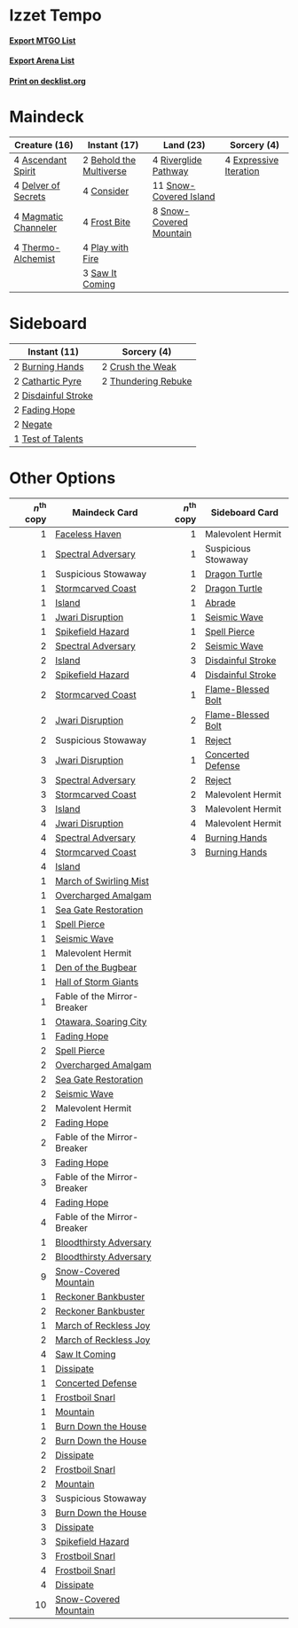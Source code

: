 # Izzet Tempo

#### [Export MTGO List](../collection/Izzet%20Tempo/Izzet%20Tempo.txt)
#### [Export Arena List](../collection/Izzet%20Tempo/Izzet%20Tempo_arena.txt)
#### [Print on decklist.org](http://decklist.org/?deckmain=4%09Ascendant%20Spirit%0A2%09Behold%20the%20Multiverse%0A4%09Consider%0A4%09Delver%20of%20Secrets%0A4%09Expressive%20Iteration%0A4%09Frost%20Bite%0A4%09Magmatic%20Channeler%0A4%09Play%20with%20Fire%0A4%09Riverglide%20Pathway%0A3%09Saw%20It%20Coming%0A11%09Snow-Covered%20Island%0A8%09Snow-Covered%20Mountain%0A4%09Thermo-Alchemist&deckside=2%09Burning%20Hands%0A2%09Cathartic%20Pyre%0A2%09Crush%20the%20Weak%0A2%09Disdainful%20Stroke%0A2%09Fading%20Hope%0A2%09Negate%0A1%09Test%20of%20Talents%0A2%09Thundering%20Rebuke)
# Maindeck

|                                         Creature (16)                                         |                                           Instant (17)                                           |                                            Land (23)                                             |                                           Sorcery (4)                                           |
|-----------------------------------------------------------------------------------------------|--------------------------------------------------------------------------------------------------|--------------------------------------------------------------------------------------------------|-------------------------------------------------------------------------------------------------|
|4 [Ascendant Spirit](http://gatherer.wizards.com/Pages/Card/Details.aspx?multiverseid=503650)  |2 [Behold the Multiverse](http://gatherer.wizards.com/Pages/Card/Details.aspx?multiverseid=503653)|4 [Riverglide Pathway](http://gatherer.wizards.com/Pages/Card/Details.aspx?multiverseid=491920)   |4 [Expressive Iteration](http://gatherer.wizards.com/Pages/Card/Details.aspx?multiverseid=513678)|
|4 [Delver of Secrets](http://gatherer.wizards.com/Pages/Card/Details.aspx?multiverseid=226749) |4 [Consider](http://gatherer.wizards.com/Pages/Card/Details.aspx?multiverseid=534803)             |11 [Snow-Covered Island](http://gatherer.wizards.com/Pages/Card/Details.aspx?multiverseid=121130) |                                                                                                 |
|4 [Magmatic Channeler](http://gatherer.wizards.com/Pages/Card/Details.aspx?multiverseid=491789)|4 [Frost Bite](http://gatherer.wizards.com/Pages/Card/Details.aspx?multiverseid=503750)           |8 [Snow-Covered Mountain](http://gatherer.wizards.com/Pages/Card/Details.aspx?multiverseid=121233)|                                                                                                 |
|4 [Thermo-Alchemist](http://gatherer.wizards.com/Pages/Card/Details.aspx?multiverseid=414447)  |4 [Play with Fire](http://gatherer.wizards.com/Pages/Card/Details.aspx?multiverseid=534933)       |                                                                                                  |                                                                                                 |
|                                                                                               |3 [Saw It Coming](http://gatherer.wizards.com/Pages/Card/Details.aspx?multiverseid=503684)        |                                                                                                  |                                                                                                 |


# Sideboard

|                                         Instant (11)                                         |                                         Sorcery (4)                                          |
|----------------------------------------------------------------------------------------------|----------------------------------------------------------------------------------------------|
|2 [Burning Hands](http://gatherer.wizards.com/Pages/Card/Details.aspx?multiverseid=527422)    |2 [Crush the Weak](http://gatherer.wizards.com/Pages/Card/Details.aspx?multiverseid=503740)   |
|2 [Cathartic Pyre](http://gatherer.wizards.com/Pages/Card/Details.aspx?multiverseid=534909)   |2 [Thundering Rebuke](http://gatherer.wizards.com/Pages/Card/Details.aspx?multiverseid=491814)|
|2 [Disdainful Stroke](http://gatherer.wizards.com/Pages/Card/Details.aspx?multiverseid=420705)|                                                                                              |
|2 [Fading Hope](http://gatherer.wizards.com/Pages/Card/Details.aspx?multiverseid=534812)      |                                                                                              |
|2 [Negate](http://gatherer.wizards.com/Pages/Card/Details.aspx?multiverseid=423707)           |                                                                                              |
|1 [Test of Talents](http://gatherer.wizards.com/Pages/Card/Details.aspx?multiverseid=513536)  |                                                                                              |


# Other Options

|*n*<sup>th</sup> copy|                                          Maindeck Card                                          |*n*<sup>th</sup> copy|                                       Sideboard Card                                        |
|--------------------:|-------------------------------------------------------------------------------------------------|--------------------:|---------------------------------------------------------------------------------------------|
|                    1|[Faceless Haven](http://gatherer.wizards.com/Pages/Card/Details.aspx?multiverseid=503874)        |                    1|Malevolent Hermit                                                                            |
|                    1|[Spectral Adversary](http://gatherer.wizards.com/Pages/Card/Details.aspx?multiverseid=534843)    |                    1|Suspicious Stowaway                                                                          |
|                    1|Suspicious Stowaway                                                                              |                    1|[Dragon Turtle](http://gatherer.wizards.com/Pages/Card/Details.aspx?multiverseid=527343)     |
|                    1|[Stormcarved Coast](http://gatherer.wizards.com/Pages/Card/Details.aspx?multiverseid=541141)     |                    2|[Dragon Turtle](http://gatherer.wizards.com/Pages/Card/Details.aspx?multiverseid=527343)     |
|                    1|[Island](http://gatherer.wizards.com/Pages/Card/Details.aspx?multiverseid=439857)                |                    1|[Abrade](http://gatherer.wizards.com/Pages/Card/Details.aspx?multiverseid=430772)            |
|                    1|[Jwari Disruption](http://gatherer.wizards.com/Pages/Card/Details.aspx?multiverseid=491693)      |                    1|[Seismic Wave](http://gatherer.wizards.com/Pages/Card/Details.aspx?multiverseid=548465)      |
|                    1|[Spikefield Hazard](http://gatherer.wizards.com/Pages/Card/Details.aspx?multiverseid=491809)     |                    1|[Spell Pierce](http://gatherer.wizards.com/Pages/Card/Details.aspx?multiverseid=425876)      |
|                    2|[Spectral Adversary](http://gatherer.wizards.com/Pages/Card/Details.aspx?multiverseid=534843)    |                    2|[Seismic Wave](http://gatherer.wizards.com/Pages/Card/Details.aspx?multiverseid=548465)      |
|                    2|[Island](http://gatherer.wizards.com/Pages/Card/Details.aspx?multiverseid=439857)                |                    3|[Disdainful Stroke](http://gatherer.wizards.com/Pages/Card/Details.aspx?multiverseid=420705) |
|                    2|[Spikefield Hazard](http://gatherer.wizards.com/Pages/Card/Details.aspx?multiverseid=491809)     |                    4|[Disdainful Stroke](http://gatherer.wizards.com/Pages/Card/Details.aspx?multiverseid=420705) |
|                    2|[Stormcarved Coast](http://gatherer.wizards.com/Pages/Card/Details.aspx?multiverseid=541141)     |                    1|[Flame-Blessed Bolt](http://gatherer.wizards.com/Pages/Card/Details.aspx?multiverseid=541014)|
|                    2|[Jwari Disruption](http://gatherer.wizards.com/Pages/Card/Details.aspx?multiverseid=491693)      |                    2|[Flame-Blessed Bolt](http://gatherer.wizards.com/Pages/Card/Details.aspx?multiverseid=541014)|
|                    2|Suspicious Stowaway                                                                              |                    1|[Reject](http://gatherer.wizards.com/Pages/Card/Details.aspx?multiverseid=513527)            |
|                    3|[Jwari Disruption](http://gatherer.wizards.com/Pages/Card/Details.aspx?multiverseid=491693)      |                    1|[Concerted Defense](http://gatherer.wizards.com/Pages/Card/Details.aspx?multiverseid=491680) |
|                    3|[Spectral Adversary](http://gatherer.wizards.com/Pages/Card/Details.aspx?multiverseid=534843)    |                    2|[Reject](http://gatherer.wizards.com/Pages/Card/Details.aspx?multiverseid=513527)            |
|                    3|[Stormcarved Coast](http://gatherer.wizards.com/Pages/Card/Details.aspx?multiverseid=541141)     |                    2|Malevolent Hermit                                                                            |
|                    3|[Island](http://gatherer.wizards.com/Pages/Card/Details.aspx?multiverseid=439857)                |                    3|Malevolent Hermit                                                                            |
|                    4|[Jwari Disruption](http://gatherer.wizards.com/Pages/Card/Details.aspx?multiverseid=491693)      |                    4|Malevolent Hermit                                                                            |
|                    4|[Spectral Adversary](http://gatherer.wizards.com/Pages/Card/Details.aspx?multiverseid=534843)    |                    4|[Burning Hands](http://gatherer.wizards.com/Pages/Card/Details.aspx?multiverseid=527422)     |
|                    4|[Stormcarved Coast](http://gatherer.wizards.com/Pages/Card/Details.aspx?multiverseid=541141)     |                    3|[Burning Hands](http://gatherer.wizards.com/Pages/Card/Details.aspx?multiverseid=527422)     |
|                    4|[Island](http://gatherer.wizards.com/Pages/Card/Details.aspx?multiverseid=439857)                |                     |                                                                                             |
|                    1|[March of Swirling Mist](http://gatherer.wizards.com/Pages/Card/Details.aspx?multiverseid=548358)|                     |                                                                                             |
|                    1|[Overcharged Amalgam](http://gatherer.wizards.com/Pages/Card/Details.aspx?multiverseid=540914)   |                     |                                                                                             |
|                    1|[Sea Gate Restoration](http://gatherer.wizards.com/Pages/Card/Details.aspx?multiverseid=491706)  |                     |                                                                                             |
|                    1|[Spell Pierce](http://gatherer.wizards.com/Pages/Card/Details.aspx?multiverseid=425876)          |                     |                                                                                             |
|                    1|[Seismic Wave](http://gatherer.wizards.com/Pages/Card/Details.aspx?multiverseid=548465)          |                     |                                                                                             |
|                    1|Malevolent Hermit                                                                                |                     |                                                                                             |
|                    1|[Den of the Bugbear](http://gatherer.wizards.com/Pages/Card/Details.aspx?multiverseid=527541)    |                     |                                                                                             |
|                    1|[Hall of Storm Giants](http://gatherer.wizards.com/Pages/Card/Details.aspx?multiverseid=527544)  |                     |                                                                                             |
|                    1|Fable of the Mirror-Breaker                                                                      |                     |                                                                                             |
|                    1|[Otawara, Soaring City](http://gatherer.wizards.com/Pages/Card/Details.aspx?multiverseid=548584) |                     |                                                                                             |
|                    1|[Fading Hope](http://gatherer.wizards.com/Pages/Card/Details.aspx?multiverseid=534812)           |                     |                                                                                             |
|                    2|[Spell Pierce](http://gatherer.wizards.com/Pages/Card/Details.aspx?multiverseid=425876)          |                     |                                                                                             |
|                    2|[Overcharged Amalgam](http://gatherer.wizards.com/Pages/Card/Details.aspx?multiverseid=540914)   |                     |                                                                                             |
|                    2|[Sea Gate Restoration](http://gatherer.wizards.com/Pages/Card/Details.aspx?multiverseid=491706)  |                     |                                                                                             |
|                    2|[Seismic Wave](http://gatherer.wizards.com/Pages/Card/Details.aspx?multiverseid=548465)          |                     |                                                                                             |
|                    2|Malevolent Hermit                                                                                |                     |                                                                                             |
|                    2|[Fading Hope](http://gatherer.wizards.com/Pages/Card/Details.aspx?multiverseid=534812)           |                     |                                                                                             |
|                    2|Fable of the Mirror-Breaker                                                                      |                     |                                                                                             |
|                    3|[Fading Hope](http://gatherer.wizards.com/Pages/Card/Details.aspx?multiverseid=534812)           |                     |                                                                                             |
|                    3|Fable of the Mirror-Breaker                                                                      |                     |                                                                                             |
|                    4|[Fading Hope](http://gatherer.wizards.com/Pages/Card/Details.aspx?multiverseid=534812)           |                     |                                                                                             |
|                    4|Fable of the Mirror-Breaker                                                                      |                     |                                                                                             |
|                    1|[Bloodthirsty Adversary](http://gatherer.wizards.com/Pages/Card/Details.aspx?multiverseid=534905)|                     |                                                                                             |
|                    2|[Bloodthirsty Adversary](http://gatherer.wizards.com/Pages/Card/Details.aspx?multiverseid=534905)|                     |                                                                                             |
|                    9|[Snow-Covered Mountain](http://gatherer.wizards.com/Pages/Card/Details.aspx?multiverseid=121233) |                     |                                                                                             |
|                    1|[Reckoner Bankbuster](http://gatherer.wizards.com/Pages/Card/Details.aspx?multiverseid=548568)   |                     |                                                                                             |
|                    2|[Reckoner Bankbuster](http://gatherer.wizards.com/Pages/Card/Details.aspx?multiverseid=548568)   |                     |                                                                                             |
|                    1|[March of Reckless Joy](http://gatherer.wizards.com/Pages/Card/Details.aspx?multiverseid=548458) |                     |                                                                                             |
|                    2|[March of Reckless Joy](http://gatherer.wizards.com/Pages/Card/Details.aspx?multiverseid=548458) |                     |                                                                                             |
|                    4|[Saw It Coming](http://gatherer.wizards.com/Pages/Card/Details.aspx?multiverseid=503684)         |                     |                                                                                             |
|                    1|[Dissipate](http://gatherer.wizards.com/Pages/Card/Details.aspx?multiverseid=292758)             |                     |                                                                                             |
|                    1|[Concerted Defense](http://gatherer.wizards.com/Pages/Card/Details.aspx?multiverseid=491680)     |                     |                                                                                             |
|                    1|[Frostboil Snarl](http://gatherer.wizards.com/Pages/Card/Details.aspx?multiverseid=513757)       |                     |                                                                                             |
|                    1|[Mountain](http://gatherer.wizards.com/Pages/Card/Details.aspx?multiverseid=439859)              |                     |                                                                                             |
|                    1|[Burn Down the House](http://gatherer.wizards.com/Pages/Card/Details.aspx?multiverseid=534907)   |                     |                                                                                             |
|                    2|[Burn Down the House](http://gatherer.wizards.com/Pages/Card/Details.aspx?multiverseid=534907)   |                     |                                                                                             |
|                    2|[Dissipate](http://gatherer.wizards.com/Pages/Card/Details.aspx?multiverseid=292758)             |                     |                                                                                             |
|                    2|[Frostboil Snarl](http://gatherer.wizards.com/Pages/Card/Details.aspx?multiverseid=513757)       |                     |                                                                                             |
|                    2|[Mountain](http://gatherer.wizards.com/Pages/Card/Details.aspx?multiverseid=439859)              |                     |                                                                                             |
|                    3|Suspicious Stowaway                                                                              |                     |                                                                                             |
|                    3|[Burn Down the House](http://gatherer.wizards.com/Pages/Card/Details.aspx?multiverseid=534907)   |                     |                                                                                             |
|                    3|[Dissipate](http://gatherer.wizards.com/Pages/Card/Details.aspx?multiverseid=292758)             |                     |                                                                                             |
|                    3|[Spikefield Hazard](http://gatherer.wizards.com/Pages/Card/Details.aspx?multiverseid=491809)     |                     |                                                                                             |
|                    3|[Frostboil Snarl](http://gatherer.wizards.com/Pages/Card/Details.aspx?multiverseid=513757)       |                     |                                                                                             |
|                    4|[Frostboil Snarl](http://gatherer.wizards.com/Pages/Card/Details.aspx?multiverseid=513757)       |                     |                                                                                             |
|                    4|[Dissipate](http://gatherer.wizards.com/Pages/Card/Details.aspx?multiverseid=292758)             |                     |                                                                                             |
|                   10|[Snow-Covered Mountain](http://gatherer.wizards.com/Pages/Card/Details.aspx?multiverseid=121233) |                     |                                                                                             |


